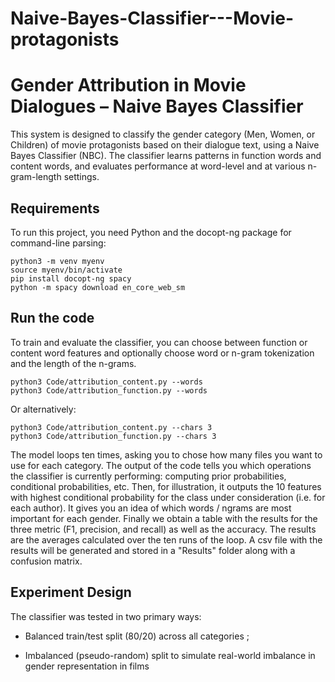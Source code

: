 # Naive-Bayes-Classifier---Movie-protagonists

# Gender Attribution in Movie Dialogues – Naive Bayes Classifier

This system is designed to classify the gender category (Men, Women, or Children) of movie protagonists based on their dialogue text, using a Naive Bayes Classifier (NBC). The classifier learns patterns in function words and content words, and evaluates performance at word-level and at various n-gram-length settings.

## Requirements

To run this project, you need Python and the docopt-ng package for command-line parsing:

    python3 -m venv myenv
    source myenv/bin/activate
    pip install docopt-ng spacy
    python -m spacy download en_core_web_sm


## Run the code

To train and evaluate the classifier, you can choose between function or content word features and optionally choose word or n-gram tokenization and the length of the n-grams.

    python3 Code/attribution_content.py --words
    python3 Code/attribution_function.py --words

Or alternatively:

    python3 Code/attribution_content.py --chars 3
    python3 Code/attribution_function.py --chars 3
 
The model loops ten times, asking you to chose how many files you want to use for each category.
The output of the code tells you which operations the classifier is currently performing: computing prior probabilities, conditional probabilities, etc. Then, for illustration, it outputs the 10 features with highest conditional probability for the class under consideration (i.e. for each author). It gives you an idea of which words / ngrams are most important for each gender. Finally we obtain a table with the results for the three metric (F1, precision, and recall) as well as the accuracy. The results are the averages calculated over the ten runs of the loop. A csv file with the results will be generated and stored in a "Results" folder along with a confusion matrix.

## Experiment Design

The classifier was tested in two primary ways:

- Balanced train/test split (80/20) across all categories ;

- Imbalanced (pseudo-random) split to simulate real-world imbalance in gender representation in films
